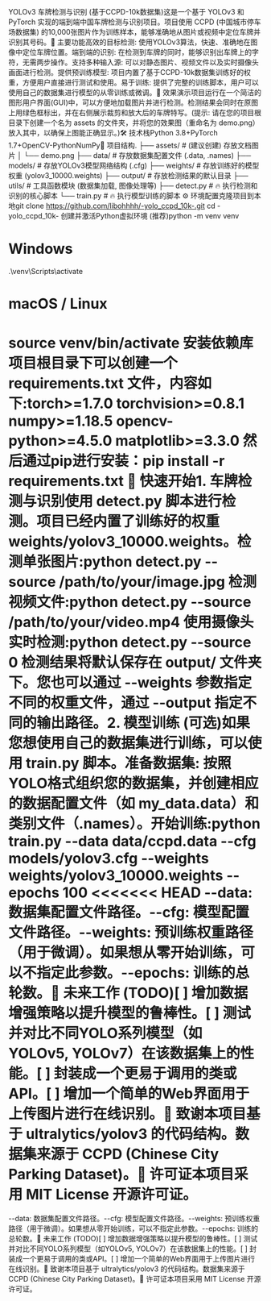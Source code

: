 YOLOv3 车牌检测与识别 (基于CCPD-10k数据集)这是一个基于 YOLOv3 和 PyTorch 实现的端到端中国车牌检测与识别项目。项目使用 CCPD (中国城市停车场数据集) 的10,000张图片作为训练样本，能够准确地从图片或视频中定位车牌并识别其号码。📖 主要功能高效的目标检测: 使用YOLOv3算法，快速、准确地在图像中定位车牌位置。端到端的识别: 在检测到车牌的同时，能够识别出车牌上的字符，无需两步操作。支持多种输入源: 可以对静态图片、视频文件以及实时摄像头画面进行检测。提供预训练模型: 项目内置了基于CCPD-10k数据集训练好的权重，方便用户直接进行测试和使用。易于训练: 提供了完整的训练脚本，用户可以使用自己的数据集进行模型的从零训练或微调。📸 效果演示项目运行在一个简洁的图形用户界面(GUI)中，可以方便地加载图片并进行检测。检测结果会同时在原图上用绿色框标出，并在右侧展示裁剪和放大后的车牌特写。(提示: 请在您的项目根目录下创建一个名为 assets 的文件夹，并将您的效果图（重命名为 demo.png）放入其中，以确保上图能正确显示。)🛠️ 技术栈Python 3.8+PyTorch 1.7+OpenCV-PythonNumPy📂 项目结构.
├── assets/       # (建议创建) 存放文档图片
│   └── demo.png
├── data/         # 存放数据集配置文件 (.data, .names)
├── models/       # 存放YOLOv3模型网络结构 (.cfg)
├── weights/      # 存放训练好的模型权重 (yolov3_10000.weights)
├── output/       # 存放检测结果的默认目录
├── utils/        # 工具函数模块 (数据集加载, 图像处理等)
├── detect.py     # 🔥 执行检测和识别的核心脚本
└── train.py      # 🔥 执行模型训练的脚本
⚙️ 环境配置克隆项目到本地git clone https://github.com/libohhhh/-yolo_ccpd_10k-.git
cd -yolo_ccpd_10k-
创建并激活Python虚拟环境 (推荐)python -m venv venv
# Windows
.\venv\Scripts\activate
# macOS / Linux
source venv/bin/activate
安装依赖库项目根目录下可以创建一个 requirements.txt 文件，内容如下:torch>=1.7.0
torchvision>=0.8.1
numpy>=1.18.5
opencv-python>=4.5.0
matplotlib>=3.3.0
然后通过pip进行安装：pip install -r requirements.txt
🚀 快速开始1. 车牌检测与识别使用 detect.py 脚本进行检测。项目已经内置了训练好的权重 weights/yolov3_10000.weights。检测单张图片:python detect.py --source /path/to/your/image.jpg
检测视频文件:python detect.py --source /path/to/your/video.mp4
使用摄像头实时检测:python detect.py --source 0
检测结果将默认保存在 output/ 文件夹下。您也可以通过 --weights 参数指定不同的权重文件，通过 --output 指定不同的输出路径。2. 模型训练 (可选)如果您想使用自己的数据集进行训练，可以使用 train.py 脚本。准备数据集: 按照YOLO格式组织您的数据集，并创建相应的数据配置文件（如 my_data.data）和类别文件（.names）。开始训练:python train.py --data data/ccpd.data --cfg models/yolov3.cfg --weights weights/yolov3_10000.weights --epochs 100
<<<<<<< HEAD
--data: 数据集配置文件路径。--cfg: 模型配置文件路径。--weights: 预训练权重路径（用于微调）。如果想从零开始训练，可以不指定此参数。--epochs: 训练的总轮数。📝 未来工作 (TODO)[ ] 增加数据增强策略以提升模型的鲁棒性。[ ] 测试并对比不同YOLO系列模型（如YOLOv5, YOLOv7）在该数据集上的性能。[ ] 封装成一个更易于调用的类或API。[ ] 增加一个简单的Web界面用于上传图片进行在线识别。🙏 致谢本项目基于 ultralytics/yolov3 的代码结构。数据集来源于 CCPD (Chinese City Parking Dataset)。📄 许可证本项目采用 MIT License 开源许可证。
=======
--data: 数据集配置文件路径。--cfg: 模型配置文件路径。--weights: 预训练权重路径（用于微调）。如果想从零开始训练，可以不指定此参数。--epochs: 训练的总轮数。📝 未来工作 (TODO)[ ] 增加数据增强策略以提升模型的鲁棒性。[ ] 测试并对比不同YOLO系列模型（如YOLOv5, YOLOv7）在该数据集上的性能。[ ] 封装成一个更易于调用的类或API。[ ] 增加一个简单的Web界面用于上传图片进行在线识别。🙏 致谢本项目基于 ultralytics/yolov3 的代码结构。数据集来源于 CCPD (Chinese City Parking Dataset)。📄 许可证本项目采用 MIT License 开源许可证。

